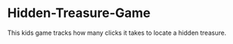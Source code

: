 # Hidden-Treasure-Game
This kids game tracks how many clicks it takes to locate a hidden treasure.  
